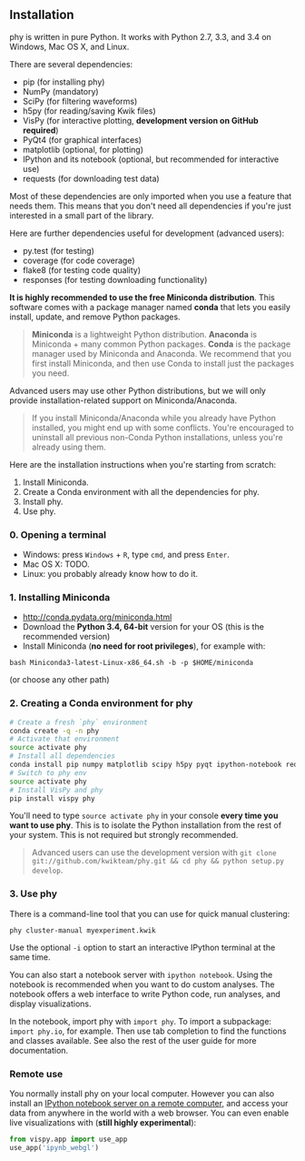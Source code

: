 ## Installation

phy is written in pure Python. It works with Python 2.7, 3.3, and 3.4 on Windows, Mac OS X, and Linux.

There are several dependencies:

* pip (for installing phy)
* NumPy (mandatory)
* SciPy (for filtering waveforms)
* h5py (for reading/saving Kwik files)
* VisPy (for interactive plotting, **development version on GitHub required**)
* PyQt4 (for graphical interfaces)
* matplotlib (optional, for plotting)
* IPython and its notebook (optional, but recommended for interactive use)
* requests (for downloading test data)

Most of these dependencies are only imported when you use a feature that needs them. This means that you don't need all dependencies if you're just interested in a small part of the library.

Here are further dependencies useful for development (advanced users):

* py.test (for testing)
* coverage (for code coverage)
* flake8 (for testing code quality)
* responses (for testing downloading functionality)

**It is highly recommended to use the free Miniconda distribution**. This software comes with a package manager named **conda** that lets you easily install, update, and remove Python packages.

> **Miniconda** is a lightweight Python distribution. **Anaconda** is Miniconda + many common Python packages. **Conda** is the package manager used by Miniconda and Anaconda. We recommend that you first install Miniconda, and then use Conda to install just the packages you need.

Advanced users may use other Python distributions, but we will only provide installation-related support on Miniconda/Anaconda.

> If you install Miniconda/Anaconda while you already have Python installed, you might end up with some conflicts. You're encouraged to uninstall all previous non-Conda Python installations, unless you're already using them.

Here are the installation instructions when you're starting from scratch:

1. Install Miniconda.
2. Create a Conda environment with all the dependencies for phy.
3. Install phy.
4. Use phy.

### 0. Opening a terminal

* Windows: press `Windows` + `R`, type `cmd`, and press `Enter`.
* Mac OS X: TODO.
* Linux: you probably already know how to do it.

### 1. Installing Miniconda

* http://conda.pydata.org/miniconda.html
* Download the **Python 3.4, 64-bit** version for your OS (this is the recommended version)
* Install Miniconda (**no need for root privileges**), for example with:

```
bash Miniconda3-latest-Linux-x86_64.sh -b -p $HOME/miniconda
```

(or choose any other path)

### 2. Creating a Conda environment for phy

```bash
# Create a fresh `phy` environment
conda create -q -n phy
# Activate that environment
source activate phy
# Install all dependencies
conda install pip numpy matplotlib scipy h5py pyqt ipython-notebook requests
# Switch to phy env
source activate phy
# Install VisPy and phy
pip install vispy phy
```

You'll need to type `source activate phy` in your console **every time you want to use phy**. This is to isolate the Python installation from the rest of your system. This is not required but strongly recommended.

> Advanced users can use the development version with `git clone git://github.com/kwikteam/phy.git && cd phy && python setup.py develop`.

### 3. Use phy

There is a command-line tool that you can use for quick manual clustering:

```
phy cluster-manual myexperiment.kwik
```

Use the optional `-i` option to start an interactive IPython terminal at the same time.

You can also start a notebook server with `ipython notebook`. Using the notebook is recommended when you want to do custom analyses. The notebook offers a web interface to write Python code, run analyses, and display visualizations.

In the notebook, import phy with `import phy`. To import a subpackage: `import phy.io`, for example. Then use tab completion to find the functions and classes available. See also the rest of the user guide for more documentation.

### Remote use

You normally install phy on your local computer. However you can also install an [IPython notebook server on a remote computer](https://ipython.org/ipython-doc/dev/notebook/public_server.html), and access your data from anywhere in the world with a web browser. You can even enable live visualizations with (**still highly experimental**):

```python
from vispy.app import use_app
use_app('ipynb_webgl')
```
